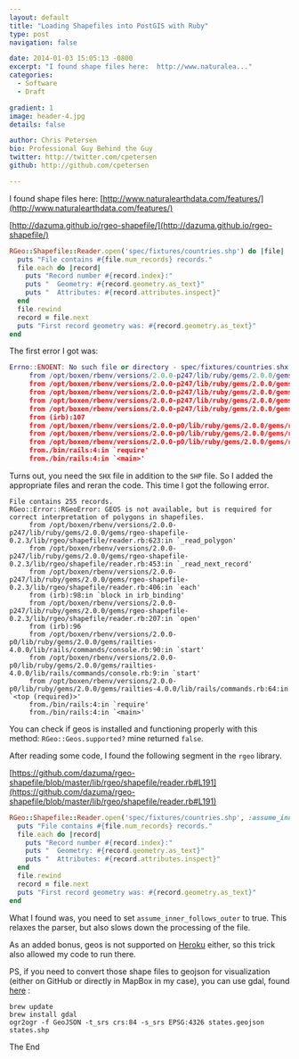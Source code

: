```yaml
---
layout: default
title: "Loading Shapefiles into PostGIS with Ruby"
type: post
navigation: false

date: 2014-01-03 15:05:13 -0800
excerpt: "I found shape files here:  http://www.naturalea..."
categories:
  - Software
  - Draft

gradient: 1
image: header-4.jpg
details: false

author: Chris Petersen
bio: Professional Guy Behind the Guy
twitter: http://twitter.com/cpetersen
github: http://github.com/cpetersen

---
```



 I found shape files here:  [http://www.naturalearthdata.com/features/](http://www.naturalearthdata.com/features/) 

  [http://dazuma.github.io/rgeo-shapefile/](http://dazuma.github.io/rgeo-shapefile/) 

```ruby
RGeo::Shapefile::Reader.open('spec/fixtures/countries.shp') do |file|
  puts "File contains #{file.num_records} records."
  file.each do |record|
    puts "Record number #{record.index}:"
    puts "  Geometry: #{record.geometry.as_text}"
    puts "  Attributes: #{record.attributes.inspect}"
  end
  file.rewind
  record = file.next
  puts "First record geometry was: #{record.geometry.as_text}"
end
```

 The first error I got was: 

```lua
Errno::ENOENT: No such file or directory - spec/fixtures/countries.shx
     from /opt/boxen/rbenv/versions/2.0.0-p247/lib/ruby/gems/2.0.0/gems/rgeo-shapefile-0.2.3/lib/rgeo/shapefile/reader.rb:227:in `initialize'
     from /opt/boxen/rbenv/versions/2.0.0-p247/lib/ruby/gems/2.0.0/gems/rgeo-shapefile-0.2.3/lib/rgeo/shapefile/reader.rb:227:in `open'
     from /opt/boxen/rbenv/versions/2.0.0-p247/lib/ruby/gems/2.0.0/gems/rgeo-shapefile-0.2.3/lib/rgeo/shapefile/reader.rb:227:in `initialize'
     from /opt/boxen/rbenv/versions/2.0.0-p247/lib/ruby/gems/2.0.0/gems/rgeo-shapefile-0.2.3/lib/rgeo/shapefile/reader.rb:204:in `new'
     from /opt/boxen/rbenv/versions/2.0.0-p247/lib/ruby/gems/2.0.0/gems/rgeo-shapefile-0.2.3/lib/rgeo/shapefile/reader.rb:204:in `open'
     from (irb):107
     from /opt/boxen/rbenv/versions/2.0.0-p0/lib/ruby/gems/2.0.0/gems/railties-4.0.0/lib/rails/commands/console.rb:90:in `start'
     from /opt/boxen/rbenv/versions/2.0.0-p0/lib/ruby/gems/2.0.0/gems/railties-4.0.0/lib/rails/commands/console.rb:9:in `start'
     from /opt/boxen/rbenv/versions/2.0.0-p0/lib/ruby/gems/2.0.0/gems/railties-4.0.0/lib/rails/commands.rb:64:in `<top (required)>'
     from./bin/rails:4:in `require'
     from./bin/rails:4:in `<main>'
```

 Turns out, you need the `SHX` file in addition to the `SHP` file. So I added the appropriate files and reran the code. This time I got the following error. 

```
File contains 255 records.
RGeo::Error::RGeoError: GEOS is not available, but is required for correct interpretation of polygons in shapefiles.
     from /opt/boxen/rbenv/versions/2.0.0-p247/lib/ruby/gems/2.0.0/gems/rgeo-shapefile-0.2.3/lib/rgeo/shapefile/reader.rb:623:in `_read_polygon'
     from /opt/boxen/rbenv/versions/2.0.0-p247/lib/ruby/gems/2.0.0/gems/rgeo-shapefile-0.2.3/lib/rgeo/shapefile/reader.rb:453:in `_read_next_record'
     from /opt/boxen/rbenv/versions/2.0.0-p247/lib/ruby/gems/2.0.0/gems/rgeo-shapefile-0.2.3/lib/rgeo/shapefile/reader.rb:406:in `each'
     from (irb):98:in `block in irb_binding'
     from /opt/boxen/rbenv/versions/2.0.0-p247/lib/ruby/gems/2.0.0/gems/rgeo-shapefile-0.2.3/lib/rgeo/shapefile/reader.rb:207:in `open'
     from (irb):96
     from /opt/boxen/rbenv/versions/2.0.0-p0/lib/ruby/gems/2.0.0/gems/railties-4.0.0/lib/rails/commands/console.rb:90:in `start'
     from /opt/boxen/rbenv/versions/2.0.0-p0/lib/ruby/gems/2.0.0/gems/railties-4.0.0/lib/rails/commands/console.rb:9:in `start'
     from /opt/boxen/rbenv/versions/2.0.0-p0/lib/ruby/gems/2.0.0/gems/railties-4.0.0/lib/rails/commands.rb:64:in `<top (required)>'
     from./bin/rails:4:in `require'
     from./bin/rails:4:in `<main>'
```

 You can check if geos is installed and functioning properly with this method: `RGeo::Geos.supported?` mine returned `false`.   

 After reading some code, I found the following segment in the  `rgeo`  library. 

  [https://github.com/dazuma/rgeo-shapefile/blob/master/lib/rgeo/shapefile/reader.rb#L191](https://github.com/dazuma/rgeo-shapefile/blob/master/lib/rgeo/shapefile/reader.rb#L191) 

```ruby
RGeo::Shapefile::Reader.open('spec/fixtures/countries.shp', :assume_inner_follows_outer => true) do |file|
  puts "File contains #{file.num_records} records."
  file.each do |record|
    puts "Record number #{record.index}:"
    puts "  Geometry: #{record.geometry.as_text}"
    puts "  Attributes: #{record.attributes.inspect}"
  end
  file.rewind
  record = file.next
  puts "First record geometry was: #{record.geometry.as_text}"
end
```

 What I found was, you need to set `assume_inner_follows_outer` to true. This relaxes the parser, but also slows down the processing of the file. 

 As an added bonus, geos is not supported on  [Heroku](http://heroku.com)  either, so this trick also allowed my code to run there. 

 PS, if you need to convert those shape files to geojson for visualization (either on GitHub or directly in MapBox in my case), you can use gdal, found  [here](http://ben.balter.com/2013/06/26/how-to-convert-shapefiles-to-geojson-for-use-on-github/) : 

```shell
brew update
brew install gdal
ogr2ogr -f GeoJSON -t_srs crs:84 -s_srs EPSG:4326 states.geojson states.shp 
```

 The End 
